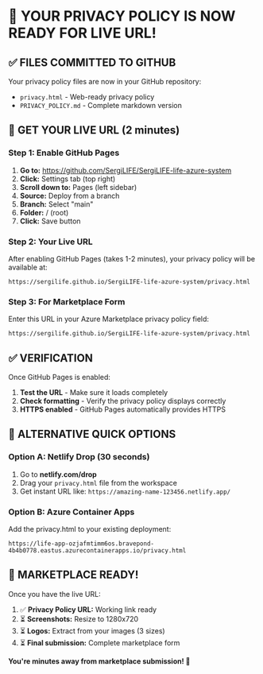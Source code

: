 # 🚀 YOUR PRIVACY POLICY IS NOW READY FOR LIVE URL!

## ✅ FILES COMMITTED TO GITHUB
Your privacy policy files are now in your GitHub repository:
- `privacy.html` - Web-ready privacy policy
- `PRIVACY_POLICY.md` - Complete markdown version

## 🔗 GET YOUR LIVE URL (2 minutes)

### **Step 1: Enable GitHub Pages**
1. **Go to:** https://github.com/SergiLIFE/SergiLIFE-life-azure-system
2. **Click:** Settings tab (top right)
3. **Scroll down to:** Pages (left sidebar)
4. **Source:** Deploy from a branch
5. **Branch:** Select "main"
6. **Folder:** / (root)
7. **Click:** Save button

### **Step 2: Your Live URL**
After enabling GitHub Pages (takes 1-2 minutes), your privacy policy will be available at:

```
https://sergilife.github.io/SergiLIFE-life-azure-system/privacy.html
```

### **Step 3: For Marketplace Form**
Enter this URL in your Azure Marketplace privacy policy field:
```
https://sergilife.github.io/SergiLIFE-life-azure-system/privacy.html
```

## ✅ VERIFICATION
Once GitHub Pages is enabled:
1. **Test the URL** - Make sure it loads completely
2. **Check formatting** - Verify the privacy policy displays correctly
3. **HTTPS enabled** - GitHub Pages automatically provides HTTPS

## 🎯 ALTERNATIVE QUICK OPTIONS

### **Option A: Netlify Drop (30 seconds)**
1. Go to **netlify.com/drop**
2. Drag your `privacy.html` file from the workspace
3. Get instant URL like: `https://amazing-name-123456.netlify.app/`

### **Option B: Azure Container Apps**
Add the privacy.html to your existing deployment:
```
https://life-app-ozjafmtimm6os.bravepond-4b4b0778.eastus.azurecontainerapps.io/privacy.html
```

## 🚀 MARKETPLACE READY!

Once you have the live URL:
1. ✅ **Privacy Policy URL:** Working link ready
2. ⏳ **Screenshots:** Resize to 1280x720
3. ⏳ **Logos:** Extract from your images (3 sizes)
4. ⏳ **Final submission:** Complete marketplace form

**You're minutes away from marketplace submission! 🎉**